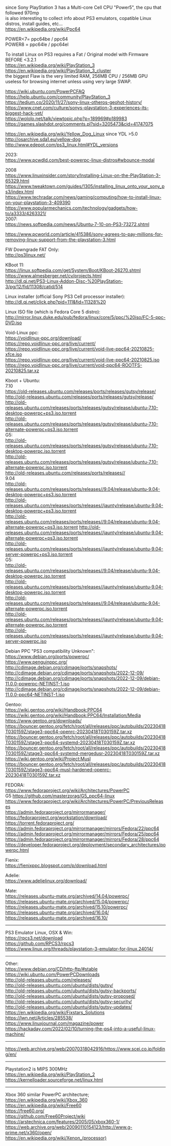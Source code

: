 since Sony PlayStation 3 has a Multi-core Cell CPU "Power5", the cpu that followed 970mp </br>
is also interesting to collect info about PS3 emulators, copatible Linux distros, install guides, etc... </br> 
https://en.wikipedia.org/wiki/Ppc64 </br>

POWER<7= ppc64be / ppc64 </br>
POWER8 = ppc64le / ppc64el </br>

To install Linux on PS3 requires a Fat / Original model with Firmware BEFORE <3.2.1 </br>
https://en.wikipedia.org/wiki/PlayStation_3 </br>
https://en.wikipedia.org/wiki/PlayStation_3_cluster </br>
the biggest Flaw is the very limited RAM, 256MB CPU / 256MB GPU </br>
useless for browsing internet unless using very large SWAP. </br>

https://wiki.ubuntu.com/PowerPCFAQ </br>
https://help.ubuntu.com/community/PlayStation_3 </br>
https://tedium.co/2020/11/27/sony-linux-otheros-geohot-history/ </br>
https://www.cnet.com/culture/sonys-playstation-3-experiences-its-biggest-hack-yet/ </br>
https://wololo.net/talk/viewtopic.php?p=189969#p189983 </br>
https://games.slashdot.org/comments.pl?sid=3205473&cid=41747075 </br>

https://en.wikipedia.org/wiki/Yellow_Dog_Linux since YDL >5.0 </br>
http://osarchive.sda1.eu/yellow-dog </br>
http://www.edepot.com/ps3_linux.html#YDL_versions </br>

2023: </br>
https://www.pcwdld.com/best-powerpc-linux-distros#wbounce-modal </br>

2008 </br>
https://www.linuxinsider.com/story/Installing-Linux-on-the-PlayStation-3-65329.html </br>
https://www.tweaktown.com/guides/1305/installing_linux_onto_your_sony_ps3/index.html </br>
https://www.techradar.com/news/gaming/computing/how-to-install-linux-on-your-playstation-3-409390 </br>
https://www.popularmechanics.com/technology/gadgets/how-to/a3333/4263321/ </br>
2007: </br>
https://news.softpedia.com/news/Ubuntu-7-10-on-PS3-73272.shtml

https://www.pcworld.com/article/415386/sony-agrees-to-pay-millions-for-removing-linux-support-from-the-playstation-3.html </br>

FW Downgrade FAT Only: </br>
http://ps3linux.net/ </br>

KBoot 11: </br>
https://linux.softpedia.com/get/System/Boot/KBoot-26270.shtml </br>
https://www.almesberger.net/cv/projects.html </br>
http://dl.qj.net/PS3-Linux-Addon-Disc-%20PlayStation-3/pg/12/fid/11308/catid/514 </br>

Linux installer (official Sony PS3 Cell processor installer): </br>
http://dl.qj.net/click.php?pid=111&fid=11328%20 </br>

Linux ISO file (which is Fedora Core 5 distro): </br>
http://mirror.linux.duke.edu/pub/fedora/linux/core/5/ppc/%20iso/FC-5-ppc-DVD.iso </br>

Void-Linux ppc: </br>
https://voidlinux-ppc.org/download/ </br>
https://repo.voidlinux-ppc.org/live/current/ </br>
https://repo.voidlinux-ppc.org/live/current/void-live-ppc64-20210825-xfce.iso </br>
https://repo.voidlinux-ppc.org/live/current/void-live-ppc64-20210825.iso </br>
https://repo.voidlinux-ppc.org/live/current/void-ppc64-ROOTFS-20210825.tar.xz </br>

Kboot + Ubuntu: </br>
7.10 </br>
https://old-releases.ubuntu.com/releases/ports/releases/gutsy/release/ </br>
http://old-releases.ubuntu.com/releases/ports/releases/gutsy/release/ </br>
http://old-releases.ubuntu.com/releases/ports/releases/gutsy/release/ubuntu-7.10-desktop-powerpc+ps3.iso.torrent </br>
http://old-releases.ubuntu.com/releases/ports/releases/gutsy/release/ubuntu-7.10-alternate-powerpc+ps3.iso.torrent </br>
G5: </br>
http://old-releases.ubuntu.com/releases/ports/releases/gutsy/release/ubuntu-7.10-desktop-powerpc.iso.torrent </br>
http://old-releases.ubuntu.com/releases/ports/releases/gutsy/release/ubuntu-7.10-alternate-powerpc.iso.torrent </br>
http://old-releases.ubuntu.com/releases/ports/releases// </br>
9.04 </br>
http://old-releases.ubuntu.com/releases/ports/releases//9.04/release/ubuntu-9.04-desktop-powerpc+ps3.iso.torrent </br>
http://old-releases.ubuntu.com/releases/ports/releases//jaunty/release/ubuntu-9.04-desktop-powerpc+ps3.iso.torrent </br>
http://old-releases.ubuntu.com/releases/ports/releases//9.04/release/ubuntu-9.04-alternate-powerpc+ps3.iso.torrent
http://old-releases.ubuntu.com/releases/ports/releases//jaunty/release/ubuntu-9.04-alternate-powerpc+ps3.iso.torrent </br>
http://old-releases.ubuntu.com/releases/ports/releases//jaunty/release/ubuntu-9.04-server-powerpc+ps3.iso.torrent </br>
G5: </br>
http://old-releases.ubuntu.com/releases/ports/releases//9.04/release/ubuntu-9.04-desktop-powerpc.iso.torrent </br>
http://old-releases.ubuntu.com/releases/ports/releases//jaunty/release/ubuntu-9.04-desktop-powerpc.iso.torrent </br>
http://old-releases.ubuntu.com/releases/ports/releases//9.04/release/ubuntu-9.04-alternate-powerpc.iso.torrent </br>
http://old-releases.ubuntu.com/releases/ports/releases//jaunty/release/ubuntu-9.04-alternate-powerpc.iso.torrent </br>
http://old-releases.ubuntu.com/releases/ports/releases//jaunty/release/ubuntu-9.04-server-powerpc.iso </br>

Debian PPC "PS3 compatibility Unknown": </br>
https://www.debian.org/ports/powerpc/ </br>
https://www.penguinppc.org/ </br>
http://cdimage.debian.org/cdimage/ports/snapshots/ </br>
http://cdimage.debian.org/cdimage/ports/snapshots/2022-12-09/ </br>
http://cdimage.debian.org/cdimage/ports/snapshots/2022-12-09/debian-11.0.0-powerpc-NETINST-1.iso </br>
http://cdimage.debian.org/cdimage/ports/snapshots/2022-12-09/debian-11.0.0-ppc64-NETINST-1.iso </br>

Gentoo: </br>
https://wiki.gentoo.org/wiki/Handbook:PPC64 </br>
https://wiki.gentoo.org/wiki/Handbook:PPC64/Installation/Media </br>
https://www.gentoo.org/downloads/ </br>
https://bouncer.gentoo.org/fetch/root/all/releases/ppc/autobuilds/20230418T030159Z/stage3-ppc64-openrc-20230418T030159Z.tar.xz </br>
https://bouncer.gentoo.org/fetch/root/all/releases/ppc/autobuilds/20230418T030159Z/stage3-ppc64-systemd-20230418T030159Z.tar.xz </br>
https://bouncer.gentoo.org/fetch/root/all/releases/ppc/autobuilds/20230418T030159Z/stage3-ppc64-systemd-mergedusr-20230418T030159Z.tar.xz </br>
https://wiki.gentoo.org/wiki/Project:Musl </br>
https://bouncer.gentoo.org/fetch/root/all/releases/ppc/autobuilds/20230418T030159Z/stage3-ppc64-musl-hardened-openrc-20230418T030159Z.tar.xz </br>

FEDORA: </br>
https://www.fedoraproject.org/wiki/Architectures/PowerPC </br>
G5 https://github.com/masterzorag/G5_ppc64-linux </br>
https://www.fedoraproject.org/wiki/Architectures/PowerPC/PreviousReleases </br>
https://admin.fedoraproject.org/mirrormanager/ </br>
https://fedoraproject.org/workstation/download/ </br>
https://torrent.fedoraproject.org/ </br>
https://admin.fedoraproject.org/mirrormanager/mirrors/Fedora/22/ppc64 </br>
https://admin.fedoraproject.org/mirrormanager/mirrors/Fedora/25/ppc64 </br>
https://admin.fedoraproject.org/mirrormanager/mirrors/Fedora/28/ppc64 </br>
https://developer.fedoraproject.org/deployment/secondary_architectures/powerpc.html </br>

Fienix: </br>
https://fienixppc.blogspot.com/p/download.html </br>

Adelie: </br>
https://www.adelielinux.org/download/ </br>

Mate: </br>
https://releases.ubuntu-mate.org/archived/14.04/powerpc/ </br>
https://releases.ubuntu-mate.org/archived/15.04/powerpc/ </br>
https://releases.ubuntu-mate.org/archived/15.10/powerpc/ </br>
https://releases.ubuntu-mate.org/archived/16.04/ </br>
https://releases.ubuntu-mate.org/archived/16.10/ </br>

-------

PS3 Emulator Linux, OSX & Win: </br>
https://rpcs3.net/download </br>
https://github.com/RPCS3/rpcs3 </br>
https://www.linux.org/threads/playstation-3-emulator-for-linux.24014/ </br>

-------

Other: </br>
https://www.debian.org/CD/http-ftp/#stable </br>
https://wiki.ubuntu.com/PowerPCDownloads </br>
http://old-releases.ubuntu.com/releases/ </br>
http://old-releases.ubuntu.com/ubuntu/dists/gutsy/ </br>
http://old-releases.ubuntu.com/ubuntu/dists/gutsy-backports/ </br>
http://old-releases.ubuntu.com/ubuntu/dists/gutsy-proposed/ </br>
http://old-releases.ubuntu.com/ubuntu/dists/gutsy-security/ </br>
http://old-releases.ubuntu.com/ubuntu/dists/gutsy-updates/  </br>
https://en.wikipedia.org/wiki/Fixstars_Solutions </br>
https://lwn.net/Articles/285538/ </br>
https://www.linuxjournal.com/magazine/power </br>
https://hackaday.com/2022/02/10/turning-the-ps4-into-a-useful-linux-machine/ </br>

------

https://web.archive.org/web/20070318042916/https://www.scei.co.jp/folding/en/

-----

Playstation2 is MIPS 300MHz </br>
https://en.wikipedia.org/wiki/PlayStation_2 </br>
https://kernelloader.sourceforge.net/linux.html </br>

--------

Xbox 360 similar PowerPC architecture; </br>
https://en.wikipedia.org/wiki/Xbox_360 </br>
https://en.wikipedia.org/wiki/Free60 </br>
https://free60.org/ </br>
https://github.com/Free60Project/wiki </br>
https://arstechnica.com/features/2005/05/xbox360-1/ </br>
https://web.archive.org/web/20090110154123/http://www.g-prime.net/x360/open/ </br>
https://en.wikipedia.org/wiki/Xenon_(processor) </br>
